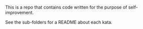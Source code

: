 This is a repo that contains code written for the purpose of self-improvement.

See the sub-folders for a README about each kata.

